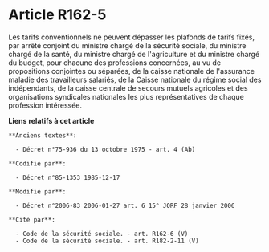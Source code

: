 # Article R162-5

Les tarifs conventionnels ne peuvent dépasser les plafonds de tarifs fixés, par arrêté conjoint du ministre chargé de la
sécurité sociale, du ministre chargé de la santé, du ministre chargé de l'agriculture et du ministre chargé du budget, pour
chacune des professions concernées, au vu de propositions conjointes ou séparées, de la caisse nationale de l'assurance
maladie des travailleurs salariés, de la Caisse nationale du régime social des indépendants, de la caisse centrale de secours
mutuels agricoles et des organisations syndicales nationales les plus représentatives de chaque profession intéressée.

**Liens relatifs à cet article**

	**Anciens textes**:

	  - Décret n°75-936 du 13 octobre 1975 - art. 4 (Ab)

	**Codifié par**:

	  - Décret n°85-1353 1985-12-17

	**Modifié par**:

	  - Décret n°2006-83 2006-01-27 art. 6 15° JORF 28 janvier 2006

	**Cité par**:

	  - Code de la sécurité sociale. - art. R162-6 (V)
	  - Code de la sécurité sociale. - art. R182-2-11 (V)

